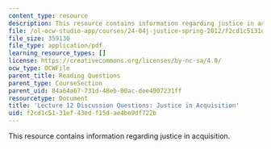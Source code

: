 ```yaml
---
content_type: resource
description: This resource contains information regarding justice in acquisition.
file: /ol-ocw-studio-app/courses/24-04j-justice-spring-2012/f2cd1c5131ef43edf15dae4be9df722b_MIT24_04JS12_disc12.pdf
file_size: 359130
file_type: application/pdf
learning_resource_types: []
license: https://creativecommons.org/licenses/by-nc-sa/4.0/
ocw_type: OCWFile
parent_title: Reading Questions
parent_type: CourseSection
parent_uid: 84a64a67-731d-48eb-00ac-dee4907231ff
resourcetype: Document
title: 'Lecture 12 Discussion Questions: Justice in Acquisition'
uid: f2cd1c51-31ef-43ed-f15d-ae4be9df722b
---
```

This resource contains information regarding justice in acquisition.